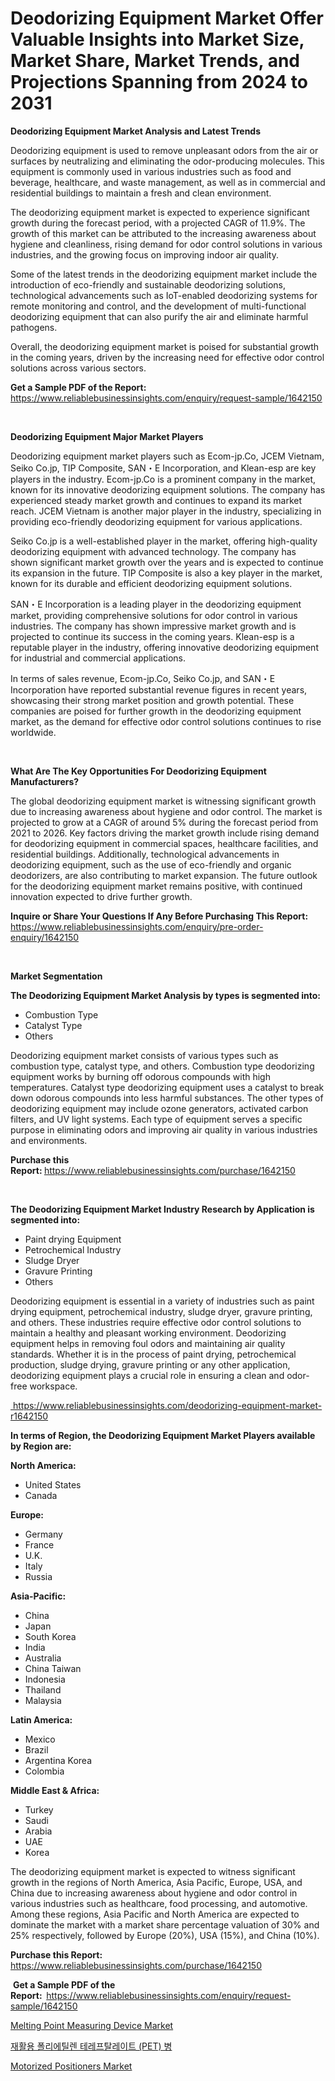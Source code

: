 <p><h1>Deodorizing Equipment Market Offer Valuable Insights into Market Size, Market Share, Market Trends, and Projections Spanning from 2024 to 2031</h1></p><p><strong>Deodorizing Equipment Market Analysis and Latest Trends</strong></p>
<p><p>Deodorizing equipment is used to remove unpleasant odors from the air or surfaces by neutralizing and eliminating the odor-producing molecules. This equipment is commonly used in various industries such as food and beverage, healthcare, and waste management, as well as in commercial and residential buildings to maintain a fresh and clean environment.</p><p>The deodorizing equipment market is expected to experience significant growth during the forecast period, with a projected CAGR of 11.9%. The growth of this market can be attributed to the increasing awareness about hygiene and cleanliness, rising demand for odor control solutions in various industries, and the growing focus on improving indoor air quality.</p><p>Some of the latest trends in the deodorizing equipment market include the introduction of eco-friendly and sustainable deodorizing solutions, technological advancements such as IoT-enabled deodorizing systems for remote monitoring and control, and the development of multi-functional deodorizing equipment that can also purify the air and eliminate harmful pathogens.</p><p>Overall, the deodorizing equipment market is poised for substantial growth in the coming years, driven by the increasing need for effective odor control solutions across various sectors.</p></p>
<p><strong>Get a Sample PDF of the Report:&nbsp;</strong> <a href="https://www.reliablebusinessinsights.com/enquiry/request-sample/1642150">https://www.reliablebusinessinsights.com/enquiry/request-sample/1642150</a></p>
<p>&nbsp;</p>
<p><strong>Deodorizing Equipment Major Market Players</strong></p>
<p><p>Deodorizing equipment market players such as Ecom-jp.Co, JCEM Vietnam, Seiko Co.jp, TIP Composite, SAN・E Incorporation, and Klean-esp are key players in the industry. Ecom-jp.Co is a prominent company in the market, known for its innovative deodorizing equipment solutions. The company has experienced steady market growth and continues to expand its market reach. JCEM Vietnam is another major player in the industry, specializing in providing eco-friendly deodorizing equipment for various applications.</p><p>Seiko Co.jp is a well-established player in the market, offering high-quality deodorizing equipment with advanced technology. The company has shown significant market growth over the years and is expected to continue its expansion in the future. TIP Composite is also a key player in the market, known for its durable and efficient deodorizing equipment solutions.</p><p>SAN・E Incorporation is a leading player in the deodorizing equipment market, providing comprehensive solutions for odor control in various industries. The company has shown impressive market growth and is projected to continue its success in the coming years. Klean-esp is a reputable player in the industry, offering innovative deodorizing equipment for industrial and commercial applications.</p><p>In terms of sales revenue, Ecom-jp.Co, Seiko Co.jp, and SAN・E Incorporation have reported substantial revenue figures in recent years, showcasing their strong market position and growth potential. These companies are poised for further growth in the deodorizing equipment market, as the demand for effective odor control solutions continues to rise worldwide.</p></p>
<p>&nbsp;</p>
<p><strong>What Are The Key Opportunities For Deodorizing Equipment Manufacturers?</strong></p>
<p><p>The global deodorizing equipment market is witnessing significant growth due to increasing awareness about hygiene and odor control. The market is projected to grow at a CAGR of around 5% during the forecast period from 2021 to 2026. Key factors driving the market growth include rising demand for deodorizing equipment in commercial spaces, healthcare facilities, and residential buildings. Additionally, technological advancements in deodorizing equipment, such as the use of eco-friendly and organic deodorizers, are also contributing to market expansion. The future outlook for the deodorizing equipment market remains positive, with continued innovation expected to drive further growth.</p></p>
<p><strong>Inquire or Share Your Questions If Any Before Purchasing This Report:</strong> <a href="https://www.reliablebusinessinsights.com/enquiry/pre-order-enquiry/1642150">https://www.reliablebusinessinsights.com/enquiry/pre-order-enquiry/1642150</a></p>
<p>&nbsp;</p>
<p><strong>Market Segmentation</strong></p>
<p><strong>The Deodorizing Equipment Market Analysis by types is segmented into:</strong></p>
<p><ul><li>Combustion Type</li><li>Catalyst Type</li><li>Others</li></ul></p>
<p><p>Deodorizing equipment market consists of various types such as combustion type, catalyst type, and others. Combustion type deodorizing equipment works by burning off odorous compounds with high temperatures. Catalyst type deodorizing equipment uses a catalyst to break down odorous compounds into less harmful substances. The other types of deodorizing equipment may include ozone generators, activated carbon filters, and UV light systems. Each type of equipment serves a specific purpose in eliminating odors and improving air quality in various industries and environments.</p></p>
<p><strong>Purchase this Report:&nbsp;</strong><a href="https://www.reliablebusinessinsights.com/purchase/1642150">https://www.reliablebusinessinsights.com/purchase/1642150</a></p>
<p>&nbsp;</p>
<p><strong>The Deodorizing Equipment Market Industry Research by Application is segmented into:</strong></p>
<p><ul><li>Paint drying Equipment</li><li>Petrochemical Industry</li><li>Sludge Dryer</li><li>Gravure Printing</li><li>Others</li></ul></p>
<p><p>Deodorizing equipment is essential in a variety of industries such as paint drying equipment, petrochemical industry, sludge dryer, gravure printing, and others. These industries require effective odor control solutions to maintain a healthy and pleasant working environment. Deodorizing equipment helps in removing foul odors and maintaining air quality standards. Whether it is in the process of paint drying, petrochemical production, sludge drying, gravure printing or any other application, deodorizing equipment plays a crucial role in ensuring a clean and odor-free workspace.</p></p>
<p><a href="https://www.reliablebusinessinsights.com/deodorizing-equipment-market-r1642150">&nbsp;https://www.reliablebusinessinsights.com/deodorizing-equipment-market-r1642150</a></p>
<p><strong>In terms of Region, the Deodorizing Equipment Market Players available by Region are:</strong></p>
<p>
    <p> <strong> North America: </strong>
        <ul>
            <li>United States</li>
            <li>Canada</li>
        </ul>
        </p> 
    <p> <strong> Europe: </strong>
        <ul>
            <li>Germany</li>
            <li>France</li>
            <li>U.K.</li>
            <li>Italy</li>
            <li>Russia</li>
        </ul>
        </p> 
    <p> <strong> Asia-Pacific: </strong>
        <ul>
            <li>China</li>
            <li>Japan</li>
            <li>South Korea</li>
            <li>India</li>
            <li>Australia</li>
            <li>China Taiwan</li>
            <li>Indonesia</li>
            <li>Thailand</li>
            <li>Malaysia</li>
        </ul>
        </p> 
    <p> <strong> Latin America: </strong>
        <ul>
            <li>Mexico</li>
            <li>Brazil</li>
            <li>Argentina Korea</li>
            <li>Colombia</li>
        </ul>
        </p> 
    <p> <strong> Middle East & Africa: </strong>
        <ul>
            <li>Turkey</li>
            <li>Saudi</li>
            <li>Arabia</li>
            <li>UAE</li>
            <li>Korea</li>
        </ul>
    </p>
    </p>
<p><p>The deodorizing equipment market is expected to witness significant growth in the regions of North America, Asia Pacific, Europe, USA, and China due to increasing awareness about hygiene and odor control in various industries such as healthcare, food processing, and automotive. Among these regions, Asia Pacific and North America are expected to dominate the market with a market share percentage valuation of 30% and 25% respectively, followed by Europe (20%), USA (15%), and China (10%).</p></p>
<p><strong>Purchase this Report: </strong><a href="https://www.reliablebusinessinsights.com/purchase/1642150">https://www.reliablebusinessinsights.com/purchase/1642150</a></p>
<p>&nbsp;<strong>Get a Sample PDF of the Report:&nbsp;&nbsp;</strong><a href="https://www.reliablebusinessinsights.com/enquiry/request-sample/1642150">https://www.reliablebusinessinsights.com/enquiry/request-sample/1642150</a></p>
<p><strong></strong></p>
<p><p><a href="https://github.com/Krdamani25/Market-Research-Report-List-1/blob/main/melting-point-measuring-device-market.md">Melting Point Measuring Device Market</a></p><p><a href="https://github.com/nicholasellison0076890/Market-Research-Report-List-1/blob/main/9953011172313.md">재활용 폴리에틸렌 테레프탈레이트 (PET) 병</a></p><p><a href="https://github.com/lbird53714/Market-Research-Report-List-5/blob/main/motorized-positioners-market.md">Motorized Positioners Market</a></p></p>